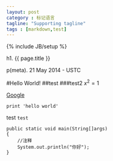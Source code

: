 ```yaml
---
layout: post
category : 标记语言
tagline: "Supporting tagline"
tags : [markdown,test]
---
```

{% include JB/setup %}

h1. {{ page.title }}

p(meta). 21 May 2014 - USTC


#Hello World!
##test
###test2
$x^2=1$

[Google](http://google.com)
~~~~{python}
print 'hello world'
~~~~
test `test`



~~~~{java}
public static void main(String[]args)
{
	//注释
	System.out.println("你好");
}
~~~~
